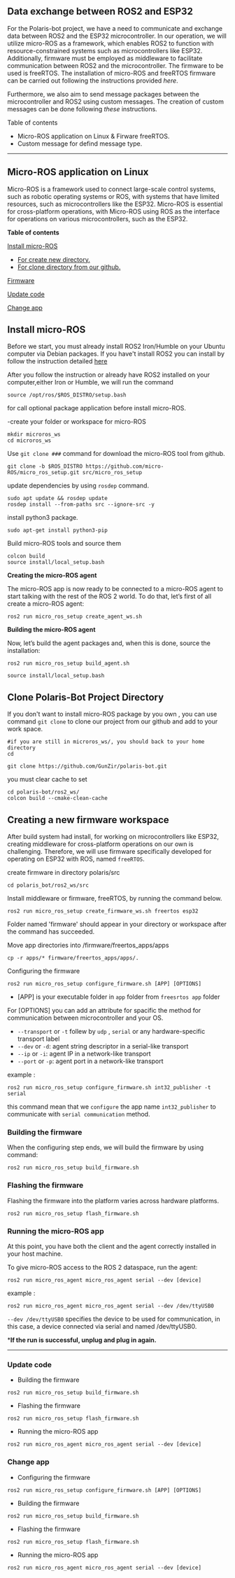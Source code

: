 
## Data exchange between ROS2 and ESP32

For the Polaris-bot project, we have a need to communicate and exchange data between ROS2 and the ESP32 microcontroller. In our operation, we will utilize micro-ROS as a framework, which enables ROS2 to function with resource-constrained systems such as microcontrollers like ESP32. Additionally, firmware must be employed as middleware to facilitate communication between ROS2 and the microcontroller. The firmware to be used is freeRTOS. The installation of micro-ROS and freeRTOS firmware can be carried out following the instructions provided _here_.

Furthermore, we also aim to send message packages between the microcontroller and ROS2 using custom messages. The creation of custom messages can be done following _these_ instructions.

Table of contents

-   Micro-ROS application on Linux & Firware freeRTOS.
-   Custom message for defind message type.

----


## Micro-ROS application on Linux

Micro-ROS is a framework used to connect large-scale control systems, such as robotic operating systems or ROS, with systems that have limited resources, such as microcontrollers like the ESP32. Micro-ROS is essential for cross-platform operations, with Micro-ROS using ROS as the interface for operations on various microcontrollers, such as the ESP32.

**Table of contents**

[Install micro-ROS](#Install%20micro-ROS)

-   [For create new directory.](#Install%20micro-ROS)
-   [For clone directory from our github.](#Clone%20Polaris-Bot%20Project%20Directory)

[Firmware](#Creating%20a%20new%20firmware%20workspace)

[Update code](#Update%20code)

[Change app](#Change%20app)

## Install micro-ROS

Before we start, you must already install ROS2 Iron/Humble on your Ubuntu computer via Debian packages. If you have't install ROS2 you can install by follow the instruction detailed [here](https://docs.ros.org/en/humble/Installation/Ubuntu-Install-Debians.html)

After you follow the instruction or already have ROS2 installed on your computer,either Iron or Humble, we will run the command

```plaintext
source /opt/ros/$ROS_DISTRO/setup.bash
```

  
for call optional package application before install micro-ROS.

-create your folder or workspace for micro-ROS

```plaintext
mkdir microros_ws
cd microros_ws
```

Use `git clone ###` command for download the micro-ROS tool from github.

```plaintext
git clone -b $ROS_DISTRO https://github.com/micro-ROS/micro_ros_setup.git src/micro_ros_setup
```

update dependencies by using `rosdep` command.

```plaintext
sudo apt update && rosdep update
rosdep install --from-paths src --ignore-src -y
```

install python3 package.

```plaintext
sudo apt-get install python3-pip
```

Build micro-ROS tools and source them

```plaintext
colcon build
source install/local_setup.bash
```

**Creating the micro-ROS agent**

The micro-ROS app is now ready to be connected to a micro-ROS agent to start talking with the rest of the ROS 2 world. To do that, let’s first of all create a micro-ROS agent:

```plaintext
ros2 run micro_ros_setup create_agent_ws.sh
```

**Building the micro-ROS agent**

Now, let’s build the agent packages and, when this is done, source the installation:

```plaintext
ros2 run micro_ros_setup build_agent.sh
```

```plaintext
source install/local_setup.bash
```

## Clone Polaris-Bot Project Directory

If you don't want to install micro-ROS package by you own , you can use command `git clone` to clone our project from our github and add to your work space.

```plaintext
#if you are still in microros_ws/, you should back to your home directory
cd 

git clone https://github.com/GunZir/polaris-bot.git
```

you must clear cache to set

```plaintext
cd polaris-bot/ros2_ws/
colcon build --cmake-clean-cache
```

## Creating a new firmware workspace

After build system had install, for working on microcontrollers like ESP32, creating middleware for cross-platform operations on our own is challenging. Therefore, we will use firmware specifically developed for operating on ESP32 with ROS, named `freeRTOS`.

create firmware in directory polaris/src

```plaintext
cd polaris_bot/ros2_ws/src
```

Install middleware or firmware, freeRTOS, by running the command below.

```plaintext
ros2 run micro_ros_setup create_firmware_ws.sh freertos esp32
```

Folder named 'firmware' should appear in your directory or workspace after the command has succeeded.

Move app directories into /firmware/freertos_apps/apps

```plaintext
cp -r apps/* firmware/freertos_apps/apps/.
```

  
Configuring the firmware

```plaintext
ros2 run micro_ros_setup configure_firmware.sh [APP] [OPTIONS]
```

-   [APP] is your executable folder in `app` folder from `freesrtos app` folder

For [OPTIONS] you can add an attribute for spacific the method for communication between microcontroller and your OS.

-   `--transport` or `-t` follew by `udp` , `serial` or any hardware-specific transport label
-   `--dev` or `-d`: agent string descriptor in a serial-like transport
-   `--ip` or `-i`: agent IP in a network-like transport
-   `--port` or `-p`: agent port in a network-like transport

example :

```plaintext
ros2 run micro_ros_setup configure_firmware.sh int32_publisher -t serial
```

this command mean that we `configure` the app name `int32_publisher` to communicate with `serial communication` method.

### Building the firmware

When the configuring step ends, we will build the firmware by using command:

```plaintext
ros2 run micro_ros_setup build_firmware.sh
```

### Flashing the firmware

Flashing the firmware into the platform varies across hardware platforms.

```plaintext
ros2 run micro_ros_setup flash_firmware.sh
```

### Running the micro-ROS app

At this point, you have both the client and the agent correctly installed in your host machine.

To give micro-ROS access to the ROS 2 dataspace, run the agent:

```plaintext
ros2 run micro_ros_agent micro_ros_agent serial --dev [device]
```

example :

```plaintext
ros2 run micro_ros_agent micro_ros_agent serial --dev /dev/ttyUSB0
```

`--dev /dev/ttyUSB0` specifies the device to be used for communication, in this case, a device connected via serial and named /dev/ttyUSB0.

***If the run is successful, unplug and plug in again.**

----------

### Update code

-   Building the firmware

```plaintext
ros2 run micro_ros_setup build_firmware.sh
```

-   Flashing the firmware

```plaintext
ros2 run micro_ros_setup flash_firmware.sh
```

-   Running the micro-ROS app

```plaintext
ros2 run micro_ros_agent micro_ros_agent serial --dev [device]
```

### Change app

-   Configuring the firmware

```plaintext
ros2 run micro_ros_setup configure_firmware.sh [APP] [OPTIONS]
```

-   Building the firmware

```plaintext
ros2 run micro_ros_setup build_firmware.sh
```

-   Flashing the firmware

```plaintext
ros2 run micro_ros_setup flash_firmware.sh
```

-   Running the micro-ROS app

```plaintext
ros2 run micro_ros_agent micro_ros_agent serial --dev [device]
```
